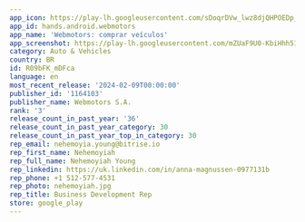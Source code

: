 ```yaml
---
app_icon: https://play-lh.googleusercontent.com/sDoqrDVw_lwz8djQHPOEDp_Syfewxr-ONyIYjNjPJWQLMBR8muVSC9OGyByqYYzR_gL1
app_id: hands.android.webmotors
app_name: 'Webmotors: comprar veículos'
app_screenshot: https://play-lh.googleusercontent.com/mZUaF9U0-KbiHhh51V-z9aZcnxNxyGaMX4OIruUkznJdtdQlrpCgvNfmpzz8L0b82Zw
category: Auto & Vehicles
country: BR
id: R09bFK_mDFca
language: en
most_recent_release: '2024-02-09T00:00:00'
publisher_id: '1164103'
publisher_name: Webmotors S.A.
rank: '3'
release_count_in_past_year: '36'
release_count_in_past_year_category: 30
release_count_in_past_year_top_in_category: 30
rep_email: nehemoyia.young@bitrise.io
rep_first_name: Nehemoyiah
rep_full_name: Nehemoyiah Young
rep_linkedin: https://uk.linkedin.com/in/anna-magnussen-0977131b
rep_phone: +1 512-577-4531
rep_photo: nehemoyiah.jpg
rep_title: Business Development Rep
store: google_play
---
```

